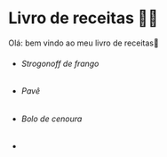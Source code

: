 # Livro de receitas :man_cook:

Olá: bem vindo ao meu livro de receitas:wave:

- ###### Strogonoff de frango

- ###### Pavê

- ###### Bolo de cenoura

- 




